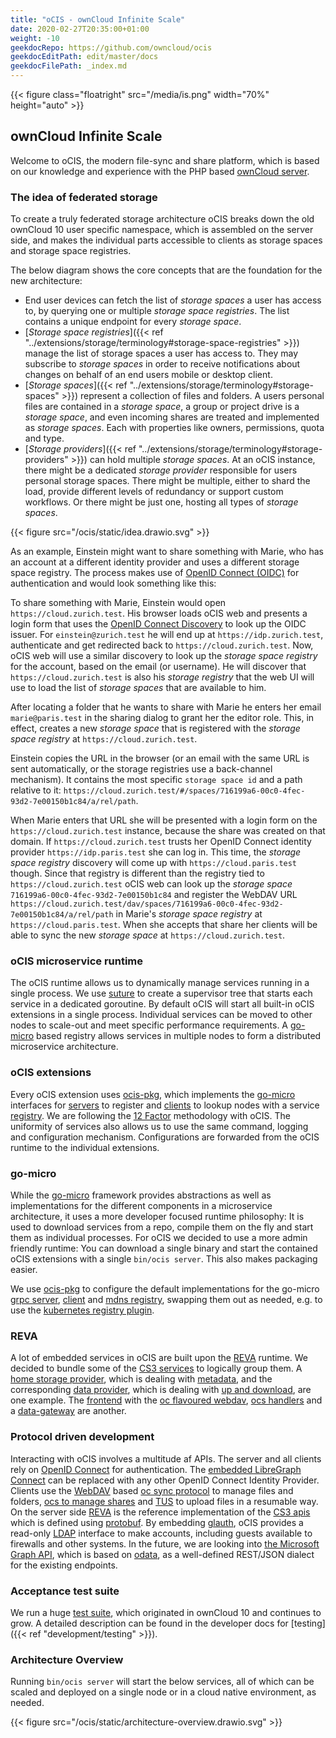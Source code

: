 ```yaml
---
title: "oCIS - ownCloud Infinite Scale"
date: 2020-02-27T20:35:00+01:00
weight: -10
geekdocRepo: https://github.com/owncloud/ocis
geekdocEditPath: edit/master/docs
geekdocFilePath: _index.md
---
```


{{< figure class="floatright" src="/media/is.png" width="70%" height="auto" >}}

## ownCloud Infinite Scale
Welcome to oCIS, the modern file-sync and share platform, which is based on our knowledge and experience with the PHP based [ownCloud server](https://owncloud.com/#server).

### The idea of federated storage
To create a truly federated storage architecture oCIS breaks down the old ownCloud 10 user specific namespace, which is assembled on the server side, and makes the individual parts accessible to clients as storage spaces and storage space registries.

The below diagram shows the core concepts that are the foundation for the new architecture:
- End user devices can fetch the list of *storage spaces* a user has access to, by querying one or multiple *storage space registries*. The list contains a unique endpoint for every *storage space*.
- [*Storage space registries*]({{< ref "../extensions/storage/terminology#storage-space-registries" >}}) manage the list of storage spaces a user has access to. They may subscribe to *storage spaces* in order to receive notifications about changes on behalf of an end users mobile or desktop client.
- [*Storage spaces*]({{< ref "../extensions/storage/terminology#storage-spaces" >}}) represent a collection of files and folders. A users personal files are contained in a *storage space*, a group or project drive is a *storage space*, and even incoming shares are treated and implemented as *storage spaces*. Each with properties like owners, permissions, quota and type.
- [*Storage providers*]({{< ref "../extensions/storage/terminology#storage-providers" >}}) can hold multiple *storage spaces*. At an oCIS instance, there might be a dedicated *storage provider* responsible for users personal storage spaces. There might be multiple, either to shard the load, provide different levels of redundancy or support custom workflows. Or there might be just one, hosting all types of *storage spaces*.

{{< figure src="/ocis/static/idea.drawio.svg" >}}

As an example, Einstein might want to share something with Marie, who has an account at a different identity provider and uses a different storage space registry. The process makes use of [OpenID Connect (OIDC)](https://openid.net/specs/openid-connect-core-1_0.html) for authentication and would look something like this:

To share something with Marie, Einstein would open `https://cloud.zurich.test`. His browser loads oCIS web and presents a login form that uses the [OpenID Connect Discovery](https://openid.net/specs/openid-connect-discovery-1_0.html#EmailSyntax) to look up the OIDC issuer. For `einstein@zurich.test` he will end up at `https://idp.zurich.test`, authenticate and get redirected back to `https://cloud.zurich.test`. Now, oCIS web will use a similar discovery to look up the *storage space registry* for the account, based on the email (or username). He will discover that `https://cloud.zurich.test` is also his *storage registry* that the web UI will use to load the list of *storage spaces* that are available to him.

After locating a folder that he wants to share with Marie he enters her email `marie@paris.test` in the sharing dialog to grant her the editor role. This, in effect, creates a new *storage space* that is registered with the *storage space registry* at `https://cloud.zurich.test`.

Einstein copies the URL in the browser (or an email with the same URL is sent automatically, or the storage registries use a back-channel mechanism). It contains the most specific `storage space id` and a path relative to it: `https://cloud.zurich.test/#/spaces/716199a6-00c0-4fec-93d2-7e00150b1c84/a/rel/path`.

When Marie enters that URL she will be presented with a login form on the `https://cloud.zurich.test` instance, because the share was created on that domain. If `https://cloud.zurich.test` trusts her OpenID Connect identity provider `https://idp.paris.test` she can log in. This time, the *storage space registry* discovery will come up with `https://cloud.paris.test` though. Since that registry is different than the registry tied to `https://cloud.zurich.test` oCIS web can look up the *storage space* `716199a6-00c0-4fec-93d2-7e00150b1c84` and register the WebDAV URL `https://cloud.zurich.test/dav/spaces/716199a6-00c0-4fec-93d2-7e00150b1c84/a/rel/path` in Marie's *storage space registry* at `https://cloud.paris.test`. When she accepts that share her clients will be able to sync the new *storage space* at `https://cloud.zurich.test`.

### oCIS microservice runtime

The oCIS runtime allows us to dynamically manage services running in a single process. We use [suture](https://github.com/thejerf/suture) to create a supervisor tree that starts each service in a dedicated goroutine. By default oCIS will start all built-in oCIS extensions in a single process. Individual services can be moved to other nodes to scale-out and meet specific performance requirements. A [go-micro](https://github.com/asim/go-micro/blob/master/registry/registry.go) based registry allows services in multiple nodes to form a distributed microservice architecture.

### oCIS extensions

Every oCIS extension uses [ocis-pkg](https://github.com/owncloud/ocis/tree/master/ocis-pkg), which implements the [go-micro](https://go-micro.dev/) interfaces for [servers](https://github.com/asim/go-micro/blob/v3.5.0/server/server.go#L17-L37) to register and [clients](https://github.com/asim/go-micro/blob/v3.5.0/client/client.go#L11-L23) to lookup nodes with a service [registry](https://github.com/asim/go-micro/blob/v3.5.0/registry/registry.go).
We are following the [12 Factor](https://12factor.net/) methodology with oCIS. The uniformity of services also allows us to use the same command, logging and configuration mechanism. Configurations are forwarded from the
oCIS runtime to the individual extensions.


### go-micro

While the [go-micro](https://go-micro.dev/) framework provides abstractions as well as implementations for the different components in a microservice architecture, it uses a more developer focused runtime philosophy: It is used to download services from a repo, compile them on the fly and start them as individual processes. For oCIS we decided to use a more admin friendly runtime: You can download a single binary and start the contained oCIS extensions with a single `bin/ocis server`. This also makes packaging easier.

We use [ocis-pkg](https://github.com/owncloud/ocis/tree/master/ocis-pkg) to configure the default implementations for the go-micro [grpc server](https://github.com/asim/go-micro/tree/v3.5.0/plugins/server/grpc), [client](https://github.com/asim/go-micro/tree/v3.5.0/plugins/client/grpc) and [mdns registry](https://github.com/asim/go-micro/blob/v3.5.0/registry/mdns_registry.go), swapping them out as needed, e.g. to use the [kubernetes registry plugin](https://github.com/asim/go-micro/tree/v3.5.0/plugins/registry/kubernetes).

### REVA
A lot of embedded services in oCIS are built upon the [REVA](https://reva.link/) runtime. We decided to bundle some of the [CS3 services](https://github.com/cs3org/cs3apis) to logically group them. A [home storage provider](https://github.com/owncloud/ocis/blob/v1.2.0/storage/pkg/command/storagehome.go#L93-L108), which is dealing with [metadata](https://cs3org.github.io/cs3apis/#cs3.storage.provider.v1beta1.ProviderAPI), and the corresponding [data provider](https://github.com/owncloud/ocis/blob/v1.2.0/storage/pkg/command/storagehome.go#L109-L123), which is dealing with [up and download](https://cs3org.github.io/cs3apis/#cs3.gateway.v1beta1.FileUploadProtocol), are one example. The [frontend](https://github.com/owncloud/ocis/blob/v1.2.0/storage/pkg/command/frontend.go) with the [oc flavoured webdav](https://github.com/owncloud/ocis/blob/v1.2.0/storage/pkg/command/frontend.go#L132-L138), [ocs handlers](https://github.com/owncloud/ocis/blob/v1.2.0/storage/pkg/command/frontend.go#L139-L148) and a [data-gateway](https://github.com/owncloud/ocis/blob/v1.2.0/storage/pkg/command/frontend.go#L126-L131) are another.

### Protocol driven development
Interacting with oCIS involves a multitude af APIs. The server and all clients rely on [OpenID Connect](https://openid.net/connect/) for authentication. The [embedded LibreGraph Connect](https://github.com/owncloud/ocis/tree/master/idp) can be replaced with any other OpenID Connect Identity Provider. Clients use the [WebDAV](http://webdav.org/) based [oc sync protocol](https://github.com/cernbox/smashbox/blob/master/protocol/protocol.md) to manage files and folders, [ocs to manage shares](https://doc.owncloud.com/server/developer_manual/core/apis/ocs-share-api.html) and [TUS](https://tus.io/protocols/resumable-upload.html) to upload files in a resumable way. On the server side [REVA](https://reva.link/) is the reference implementation of the [CS3 apis](https://github.com/cs3org/cs3apis) which is defined using [protobuf](https://developers.google.com/protocol-buffers/). By embedding [glauth](https://github.com/glauth/glauth/), oCIS provides a read-only [LDAP](https://tools.ietf.org/html/rfc2849) interface to make accounts, including guests available to firewalls and other systems. In the future, we are looking into [the Microsoft Graph API](https://docs.microsoft.com/en-us/graph/api/overview?view=graph-rest-1.0), which is based on [odata](http://docs.oasis-open.org/odata/odata/v4.0/odata-v4.0-part1-protocol.html), as a well-defined REST/JSON dialect for the existing endpoints.

### Acceptance test suite
We run a huge [test suite](https://github.com/owncloud/core/tree/master/tests), which originated in ownCloud 10 and continues to grow. A detailed description can be found in the developer docs for [testing]({{< ref "development/testing" >}}).

### Architecture Overview

Running `bin/ocis server` will start the below services, all of which can be scaled and deployed on a single node or in a cloud native environment, as needed.

{{< figure src="/ocis/static/architecture-overview.drawio.svg" >}}
